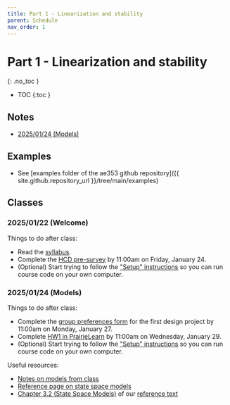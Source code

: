 ```yaml
---
title: Part 1 - Linearization and stability
parent: Schedule
nav_order: 1
---
```


# Part 1 - Linearization and stability
{: .no_toc }

- TOC
{:toc }

## Notes

* [2025/01/24 (Models)](../notes/20250124-models.pdf)

## Examples

* See [examples folder of the ae353 github repository]({{ site.github.repository_url }}/tree/main/examples)

## Classes

### 2025/01/22 (Welcome)

Things to do after class:
* Read the [syllabus](..).
* Complete the [HCD pre-survey](https://go.aerospace.illinois.edu/AE353-Sp25-HCD-Survey-Pre) by 11:00am on Friday, January 24.
* (Optional) Start trying to follow the ["Setup" instructions](../setup) so you can run course code on your own computer.

### 2025/01/24 (Models)

Things to do after class:
* Complete the [group preferences form](https://forms.illinois.edu/sec/1443554131) for the first design project by 11:00am on Monday, January 27.
* Complete [HW1 in PrairieLearn](https://us.prairielearn.com/pl/course_instance/176602/assessment/2503751) by 11:00am on Wednesday, January 29.
* (Optional) Start trying to follow the ["Setup" instructions](../setup) so you can run course code on your own computer.

Useful resources:
* [Notes on models from class](../notes/20250124-models.pdf)
* [Reference page on state space models](../reference/state-space-models.md)
* [Chapter 3.2 (State Space Models)](https://fbswiki.org/wiki/index.php/System_Modeling) of our [reference text](https://fbswiki.org/wiki/index.php/Feedback_Systems:_An_Introduction_for_Scientists_and_Engineers)